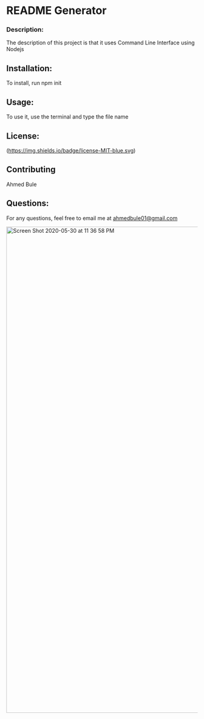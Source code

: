 
# README Generator

### Description: 
The description of this project is that it uses Command Line Interface using Nodejs

## Installation: 
To install, run npm init

## Usage: 
To use it, use the terminal and type the file name

## License: 
(https://img.shields.io/badge/license-MIT-blue.svg)

## Contributing 
Ahmed Bule

## Questions: 
For any questions, feel free to email me at ahmedbule01@gmail.com

<img width="1280" alt="Screen Shot 2020-05-30 at 11 36 58 PM" src="https://user-images.githubusercontent.com/25271965/83344611-cf1d7b80-a2ce-11ea-9e0d-3392f5a12ada.png">



